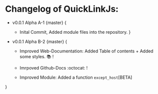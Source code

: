 # Changelog of QuickLinkJs:

- v0.0.1 Alpha A-1 {master} {
    - Inital Commit, Added module files into the repository.
}

- v0.0.1 Alpha B-2 {master} {
    - Improved Web-Documentation: Added Table of contents + Added some styles. :books: !

    - Imrpoved Github-Docs :octocat: !

    - Improved Module: Added a function `except_host`[BETA]
    
}